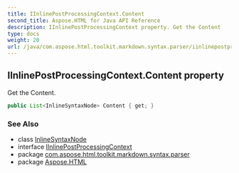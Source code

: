 ```yaml
---
title: IInlinePostProcessingContext.Content
second_title: Aspose.HTML for Java API Reference
description: IInlinePostProcessingContext property. Get the Content
type: docs
weight: 20
url: /java/com.aspose.html.toolkit.markdown.syntax.parser/iinlinepostprocessingcontext/content/
---
```

## IInlinePostProcessingContext.Content property

Get the Content.

```java
public List<InlineSyntaxNode> Content { get; }
```

### See Also

* class [InlineSyntaxNode](../../../com.aspose.html.toolkit.markdown.syntax/inlinesyntaxnode/)
* interface [IInlinePostProcessingContext](../)
* package [com.aspose.html.toolkit.markdown.syntax.parser](../../iinlinepostprocessingcontext/)
* package [Aspose.HTML](../../../)
